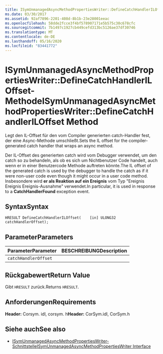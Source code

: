 ```yaml
---
title: ISymUnmanagedAsyncMethodPropertiesWriter::DefineCatchHandlerILOffset-Methode
ms.date: 03/30/2017
ms.assetid: 92af7896-2201-408d-8b1b-23e28001eeac
ms.openlocfilehash: 58dde2fcce3f4bf578907171e5b575c30c678cfc
ms.sourcegitcommit: 7b1497c1927cb449cefd313bc5126ae37df30746
ms.translationtype: MT
ms.contentlocale: de-DE
ms.lasthandoff: 05/16/2020
ms.locfileid: "83441772"
---
```

# <a name="isymunmanagedasyncmethodpropertieswriterdefinecatchhandleriloffset-method"></a><span data-ttu-id="f6669-102">ISymUnmanagedAsyncMethodPropertiesWriter::DefineCatchHandlerILOffset-Methode</span><span class="sxs-lookup"><span data-stu-id="f6669-102">ISymUnmanagedAsyncMethodPropertiesWriter::DefineCatchHandlerILOffset Method</span></span>
<span data-ttu-id="f6669-103">Legt den IL-Offset für den vom Compiler generierten catch-Handler fest, der eine Async-Methode umschließt.</span><span class="sxs-lookup"><span data-stu-id="f6669-103">Sets the IL offset for the compiler-generated catch handler that wraps an async method.</span></span>  
  
 <span data-ttu-id="f6669-104">Der IL-Offset des generierten catch wird vom Debugger verwendet, um den catch so zu behandeln, als ob es sich um Nichtbenutzer Code handelt, auch wenn er in einer Benutzercode Methode auftreten könnte.</span><span class="sxs-lookup"><span data-stu-id="f6669-104">The IL offset of the generated catch is used by the debugger to handle the catch as if it were non-user code even though it might occur in a user code method.</span></span> <span data-ttu-id="f6669-105">Insbesondere wird **er als Reaktion auf ein Ereignis** vom Typ "Ereignis Ereignis Ereignis-Ausnahme" verwendet.</span><span class="sxs-lookup"><span data-stu-id="f6669-105">In particular, it is used in response to a **CatchHandlerFound** exception event.</span></span>  
  
## <a name="syntax"></a><span data-ttu-id="f6669-106">Syntax</span><span class="sxs-lookup"><span data-stu-id="f6669-106">Syntax</span></span>  
  
```idl  
HRESULT DefineCatchHandlerILOffset(    [in] ULONG32 catchHandlerOffset);  
```  
  
## <a name="parameters"></a><span data-ttu-id="f6669-107">Parameter</span><span class="sxs-lookup"><span data-stu-id="f6669-107">Parameters</span></span>  
  
|<span data-ttu-id="f6669-108">Parameter</span><span class="sxs-lookup"><span data-stu-id="f6669-108">Parameter</span></span>|<span data-ttu-id="f6669-109">BESCHREIBUNG</span><span class="sxs-lookup"><span data-stu-id="f6669-109">Description</span></span>|  
|---------------|-----------------|  
|`catchHandlerOffset`||  
  
## <a name="return-value"></a><span data-ttu-id="f6669-110">Rückgabewert</span><span class="sxs-lookup"><span data-stu-id="f6669-110">Return Value</span></span>  
 <span data-ttu-id="f6669-111">Gibt `HRESULT` zurück.</span><span class="sxs-lookup"><span data-stu-id="f6669-111">Returns `HRESULT`.</span></span>  
  
## <a name="requirements"></a><span data-ttu-id="f6669-112">Anforderungen</span><span class="sxs-lookup"><span data-stu-id="f6669-112">Requirements</span></span>  
 <span data-ttu-id="f6669-113">**Header:** Corsym. idl, corsym. h</span><span class="sxs-lookup"><span data-stu-id="f6669-113">**Header:** CorSym.idl, CorSym.h</span></span>  
  
## <a name="see-also"></a><span data-ttu-id="f6669-114">Siehe auch</span><span class="sxs-lookup"><span data-stu-id="f6669-114">See also</span></span>

- [<span data-ttu-id="f6669-115">ISymUnmanagedAsyncMethodPropertiesWriter-Schnittstelle</span><span class="sxs-lookup"><span data-stu-id="f6669-115">ISymUnmanagedAsyncMethodPropertiesWriter Interface</span></span>](isymunmanagedasyncmethodpropertieswriter-interface.md)
